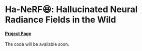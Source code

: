 # Ha-NeRF:laughing:: Hallucinated Neural Radiance Fields in the Wild 
#### [Project Page](https://rover-xingyu.github.io/Ha-NeRF/)

The code will be available soon.
